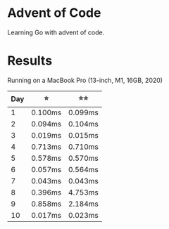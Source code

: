 # Advent of Code

Learning Go with advent of code.

# Results

Running on a MacBook Pro (13-inch, M1, 16GB, 2020) 

| Day | ⭐️      | ⭐️⭐️     |
|-----|---------|---------|
| 1   | 0.100ms | 0.099ms |
| 2   | 0.094ms | 0.104ms |
| 3   | 0.019ms | 0.015ms |
| 4   | 0.713ms | 0.710ms |
| 5   | 0.578ms | 0.570ms |
| 6   | 0.057ms | 0.564ms |
| 7   | 0.043ms | 0.043ms |
| 8   | 0.396ms | 4.753ms |
| 9   | 0.858ms | 2.184ms |
| 10  | 0.017ms | 0.023ms |
